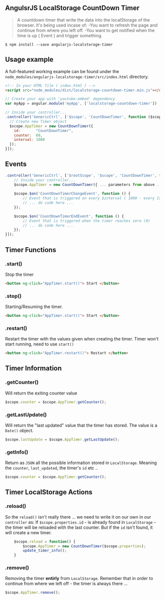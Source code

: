## AngulsrJS LocalStorage CountDown Timer

> A countdown timer that write the data into the localStorage of the browser.
> It's being used incase of:
> -You want to refresh the page and continue from where you left off.
> -You want to get notified when the time is up ( Event ) and trigger something.

```shell
$ npm install --save angularjs-localstorage-timer 
```

## Usage example
A full-featured working example can be found under the `node_modules/angularjs-localstorage-timer/src/index.html` directory.

```html
<!-- In your HTML file ( index.html ) -->
<script src="node_modules/dist/localstorage-countdown-timer.min.js"></script>
```

```javascript
// Create your app with 'youtube-embed' dependency
var myApp = angular.module('myApp', ['localstorage-countdown-timer'])
```

```javascript
// Inside your controller...
.controller('GenericCtrl', ['$scope', 'CountDownTimer', function ($scope, CountDownTimer) {
  // Create new Timer object
  $scope.AppTimer = new CountDownTimer({
    id:       "CountDownTimer",
    counter:  60,
    interval: 1000
  });
}]);
```

## Events
```javascript
.controller('GenericCtrl', ['$rootScope', '$scope', 'CountDownTimer', function ($rootScope, $scope, CountDownTimer) {
    // Inside your controller...
    $scope.AppTimer = new CountDownTimer({ ... parameters from above ... });
    
    $scope.$on('CountDownTimerChangeEvent', function () {
        // Event that is triggered on every $interval ( 1000 - every 1s )
        // ... do code here ...
    });

    $scope.$on('CountDownTimerEndEvent', function () {
        // Event that is triggered when the timer reaches zero (0)
        // ... do code here ...
    });
}]);    
```

## Timer Functions
### .start()
Stop the timer

```html
<button ng-click="AppTimer.start()"> Start </button>
```

### .stop()
Starting/Resuming the timer.

```html
<button ng-click="AppTimer.start()"> Start </button>
```

### .restart()
Restart the timer with the values given when creating the timer.
Timer won't start running, need to use `start()`
```html
<button ng-click="AppTimer.restart()"> Restart </button>
```

## Timer Information
### .getCounter()
Will return the exiting counter value
```javascript
$scope.counter = $scope.AppTimer.getCounter();
```

### .getLastUpdate()
Will return the "last updated" value that the timer has stored.
The value is a `Date()` object.
```javascript
$scope.lastUpdate = $scope.AppTimer.getLastUpdate();
```

### .getInfo()
Return as `JSON` all the possible information stored in `LocalStorage`.
Meaning the `counter`, `last_updated`, the timer's `id` etc ..
```javascript
$scope.counter = $scope.AppTimer.getCounter();
```

## Timer LocalStorage Actions

### .reload()
So the `reload()` isn't really there ... we need to write it on our own in our `controller` as:
If `$scope.properties.id` - is already found in `LocalStorage` - the timer will be reloaded with the last counter.
But if the `id` isn't found, it will create a new timer.

```javascript
    $scope.reload = function() {
        $scope.AppTimer = new CountDownTimer($scope.properties);
        update_timer_info();
    }
```

### .remove()
Removing the timer **entirly** from `LocalStorage`.
Remember that in order to continue from where we left off - the timer is always there ...

```javascript
$scope.AppTimer.remove();
```
